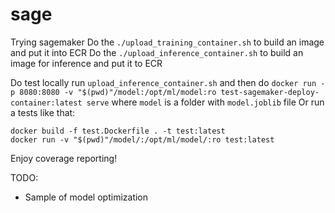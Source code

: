 # sage
Trying sagemaker
Do the `./upload_training_container.sh` to build an image and put it into ECR
Do the `./upload_inference_container.sh` to build an image for inference and put it to ECR

Do test locally run `upload_inference_container.sh` and then do
```docker run -p 8080:8080 -v "$(pwd)"/model:/opt/ml/model:ro test-sagemaker-deploy-container:latest serve```
where `model` is a folder with `model.joblib` file
Or run a tests like that:
```
docker build -f test.Dockerfile . -t test:latest
docker run -v "$(pwd)"/model/:/opt/ml/model/:ro test:latest
```
Enjoy coverage reporting!

TODO:
- Sample of model optimization
